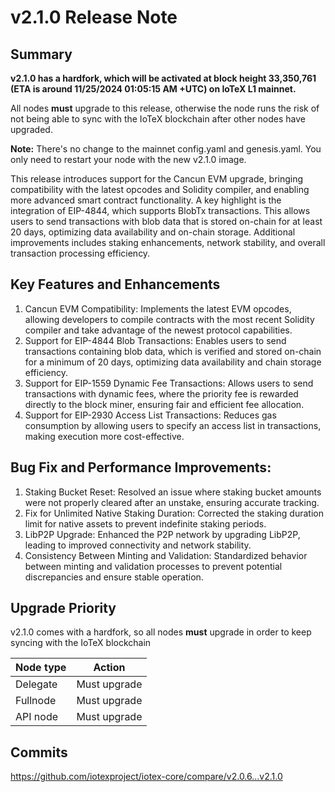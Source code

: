 # v2.1.0 Release Note

## Summary
**v2.1.0 has a hardfork, which will be activated at block height 33,350,761
(ETA is around 11/25/2024 01:05:15 AM +UTC) on IoTeX L1 mainnet.**

All nodes **must** upgrade to this release, otherwise the node runs the risk of
not being able to sync with the IoTeX blockchain after other nodes have upgraded.

**Note:**
There's no change to the mainnet config.yaml and genesis.yaml. You only need to
restart your node with the new v2.1.0 image.

This release introduces support for the Cancun EVM upgrade, bringing compatibility
with the latest opcodes and Solidity compiler, and enabling more advanced smart 
contract functionality. A key highlight is the integration of EIP-4844, which
supports BlobTx transactions. This allows users to send transactions with blob
data that is stored on-chain for at least 20 days, optimizing data availability
and on-chain storage. Additional improvements includes staking enhancements,
network stability, and overall transaction processing efficiency.

## Key Features and Enhancements

1. Cancun EVM Compatibility: Implements the latest EVM opcodes, allowing developers
to compile contracts with the most recent Solidity compiler and take advantage of
the newest protocol capabilities.
2. Support for EIP-4844 Blob Transactions: Enables users to send transactions
containing blob data, which is verified and stored on-chain for a minimum of 20
days, optimizing data availability and chain storage efficiency.
3. Support for EIP-1559 Dynamic Fee Transactions: Allows users to send transactions
with dynamic fees, where the priority fee is rewarded directly to the block miner,
ensuring fair and efficient fee allocation.
4. Support for EIP-2930 Access List Transactions: Reduces gas consumption by allowing
users to specify an access list in transactions, making execution more cost-effective.

## Bug Fix and Performance Improvements:
1. Staking Bucket Reset: Resolved an issue where staking bucket amounts were not
properly cleared after an unstake, ensuring accurate tracking.
2. Fix for Unlimited Native Staking Duration: Corrected the staking duration limit
for native assets to prevent indefinite staking periods.
3. LibP2P Upgrade: Enhanced the P2P network by upgrading LibP2P, leading to improved
connectivity and network stability.
4. Consistency Between Minting and Validation: Standardized behavior between minting
and validation processes to prevent potential discrepancies and ensure stable operation.

## Upgrade Priority
v2.1.0 comes with a hardfork, so all nodes **must** upgrade in order to keep
syncing with the IoTeX blockchain

| Node type  | Action       |
| ---------- | ------------ |
| Delegate   | Must upgrade |
| Fullnode   | Must upgrade |
| API node   | Must upgrade |

## Commits
https://github.com/iotexproject/iotex-core/compare/v2.0.6...v2.1.0
